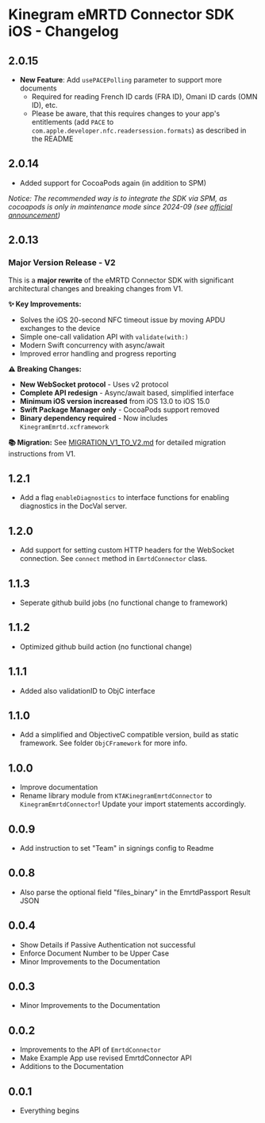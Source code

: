 # Kinegram eMRTD Connector SDK iOS - Changelog

## 2.0.15

* **New Feature**: Add `usePACEPolling` parameter to support more documents
  * Required for reading French ID cards (FRA ID), Omani ID cards (OMN ID), etc.
  * Please be aware, that this requires changes to your app's entitlements (add `PACE` to `com.apple.developer.nfc.readersession.formats`) as described in the README

## 2.0.14

* Added support for CocoaPods again (in addition to SPM)

_Notice: The recommended way is to integrate the SDK via SPM, as cocoapods is only in maintenance mode since 2024-09 (see [official announcement](https://blog.cocoapods.org/CocoaPods-Support-Plans/))_

## 2.0.13

### Major Version Release - V2

This is a **major rewrite** of the eMRTD Connector SDK with significant architectural changes and breaking changes from V1.

**✨ Key Improvements:**
- Solves the iOS 20-second NFC timeout issue by moving APDU exchanges to the device
- Simple one-call validation API with `validate(with:)`
- Modern Swift concurrency with async/await
- Improved error handling and progress reporting

**⚠️ Breaking Changes:**
- **New WebSocket protocol** - Uses v2 protocol
- **Complete API redesign** - Async/await based, simplified interface
- **Minimum iOS version increased** from iOS 13.0 to iOS 15.0
- **Swift Package Manager only** - CocoaPods support removed
- **Binary dependency required** - Now includes `KinegramEmrtd.xcframework`

**📚 Migration:**
See [MIGRATION_V1_TO_V2.md](MIGRATION_V1_TO_V2.md) for detailed migration instructions from V1.

## 1.2.1

* Add a flag `enableDiagnostics` to interface functions for enabling diagnostics in the DocVal server.

## 1.2.0

* Add support for setting custom HTTP headers for the WebSocket connection. See `connect` method in `EmrtdConnector` class.

## 1.1.3

* Seperate github build jobs (no functional change to framework)

## 1.1.2

* Optimized github build action (no functional change)

## 1.1.1

* Added also validationID to ObjC interface

## 1.1.0

* Add a simplified and ObjectiveC compatible version, build as static framework. See folder `ObjCFramework` for more info.

## 1.0.0

* Improve documentation
* Rename library module from `KTAKinegramEmrtdConnector` to `KinegramEmrtdConnector`!
Update your import statements accordingly.

## 0.0.9

* Add instruction to set "Team" in signings config to Readme

## 0.0.8

* Also parse the optional field "files_binary" in the EmrtdPassport Result JSON

## 0.0.4

* Show Details if Passive Authentication not successful
* Enforce Document Number to be Upper Case
* Minor Improvements to the Documentation

## 0.0.3

* Minor Improvements to the Documentation

## 0.0.2

* Improvements to the API of `EmrtdConnector`
* Make Example App use revised EmrtdConnector API
* Additions to the Documentation

## 0.0.1

* Everything begins
